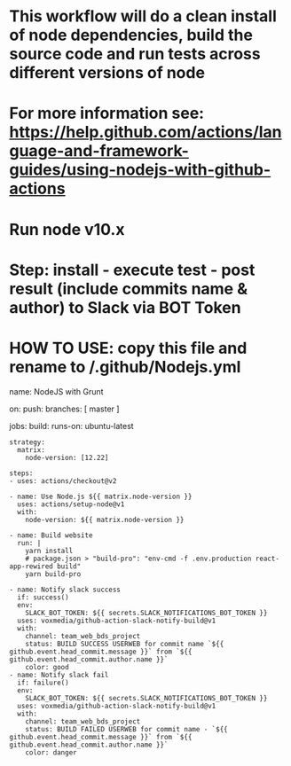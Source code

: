 # This workflow will do a clean install of node dependencies, build the source code and run tests across different versions of node
# For more information see: https://help.github.com/actions/language-and-framework-guides/using-nodejs-with-github-actions

# Run node v10.x
# Step: install - execute test - post result (include commits name & author) to Slack via BOT Token

# HOW TO USE: copy this file and rename to <source root folder>/.github/Nodejs.yml

name: NodeJS with Grunt

on:
  push:
    branches: [ master ]

jobs:
  build:
    runs-on: ubuntu-latest

    strategy:
      matrix:
        node-version: [12.22]
    
    steps:
    - uses: actions/checkout@v2

    - name: Use Node.js ${{ matrix.node-version }}
      uses: actions/setup-node@v1
      with:
        node-version: ${{ matrix.node-version }}

    - name: Build website
      run: |
        yarn install
        # package.json > "build-pro": "env-cmd -f .env.production react-app-rewired build"
        yarn build-pro
        
    - name: Notify slack success
      if: success()
      env:
        SLACK_BOT_TOKEN: ${{ secrets.SLACK_NOTIFICATIONS_BOT_TOKEN }}
      uses: voxmedia/github-action-slack-notify-build@v1
      with:
        channel: team_web_bds_project
        status: BUILD SUCCESS USERWEB for commit name `${{ github.event.head_commit.message }}` from `${{ github.event.head_commit.author.name }}`
        color: good
    - name: Notify slack fail
      if: failure()
      env:
        SLACK_BOT_TOKEN: ${{ secrets.SLACK_NOTIFICATIONS_BOT_TOKEN }}
      uses: voxmedia/github-action-slack-notify-build@v1
      with:
        channel: team_web_bds_project
        status: BUILD FAILED USERWEB for commit name - `${{ github.event.head_commit.message }}` from `${{ github.event.head_commit.author.name }}`
        color: danger
